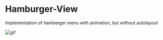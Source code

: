# Hamburger-View
Implementation of hamberger menu with animation, but without autolayout

![gif](https://goo.gl/photos/CV2fN5WA1M7Fy3gV7 "gif")

